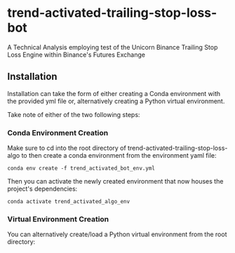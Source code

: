 # trend-activated-trailing-stop-loss-bot
A Technical Analysis employing test of the Unicorn Binance Trailing Stop Loss Engine within Binance's Futures Exchange

## Installation
Installation can take the form of either creating a Conda environment with the provided yml file or, alternatively 
creating a Python virtual environment.

Take note of either of the two following steps:

### Conda Environment Creation
Make sure to cd into the root directory of trend-activated-trailing-stop-loss-algo to then create a conda 
environment from the environment yaml file:
```
conda env create -f trend_activated_bot_env.yml
```
Then you can activate the newly created environment that now houses the project's dependencies:
```
conda activate trend_activated_algo_env
```

### Virtual Environment Creation
You can alternatively create/load a Python virtual environment from the root directory:
